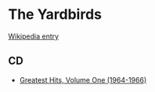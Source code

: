 # The Yardbirds

[Wikipedia entry](https://en.wikipedia.org/wiki/The_Yardbirds)

## CD

- [Greatest Hits, Volume One (1964-1966)](Greatest_Hits__Volume_One_1964-1966.md)
